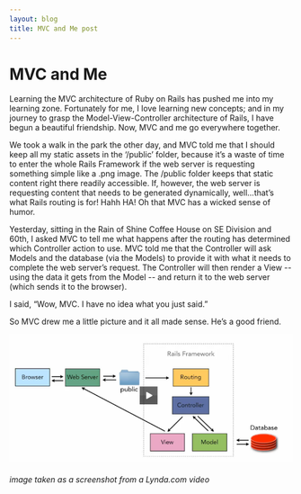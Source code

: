 ```yaml
---
layout: blog
title: MVC and Me post
---
```


<h1>MVC and Me</h1>

<p>Learning the MVC architecture of Ruby on Rails has pushed me into my learning zone.  Fortunately for me, I love learning new concepts; and in my journey to grasp the Model-View-Controller architecture of Rails, I have begun a beautiful friendship. Now, MVC and me go everywhere together.</p>

<p>We took a walk in the park the other day, and MVC told me that I should keep all my static assets in the ‘/public’ folder, because it’s a waste of time to enter the whole Rails Framework if the web server is requesting something simple like a .png image. The /public folder keeps that static content right there readily accessible. If, however, the web server is requesting content that needs to be generated dynamically, well...that’s what Rails routing is for! Hahh HA! Oh that MVC has a wicked sense of humor.</p>

<p>Yesterday, sitting in the Rain of Shine Coffee House on SE Division and 60th, I asked MVC to tell me what happens after the routing has determined which Controller action to use.  MVC told me that the Controller will ask Models and the database (via the Models) to provide it with what it needs to complete the web server’s request. The Controller will then render a View -- using the data it gets from the Model -- and return it to the web server (which sends it to the browser).</p>

<p>I said, “Wow, MVC. I have no idea what you just said.”</p>

<p>So MVC drew me a little picture and it all made sense. He’s a good friend.</p>

<img src="images/mvc.png" alt="diagram of the MVC architecture">
<h6>image taken as a screenshot from a Lynda.com video</h6>